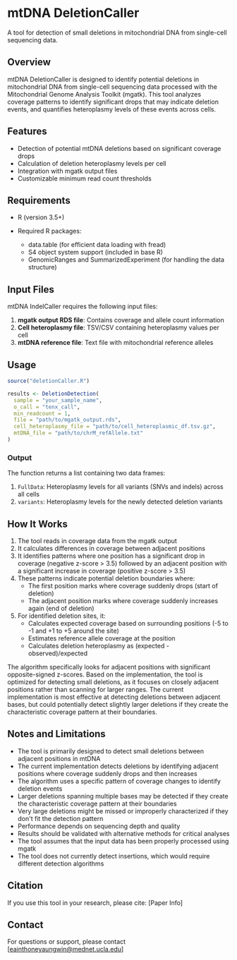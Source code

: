 # mtDNA DeletionCaller

A tool for detection of small deletions in mitochondrial DNA from single-cell sequencing data.

## Overview

mtDNA DeletionCaller is designed to identify potential deletions in mitochondrial DNA from single-cell sequencing data processed with the Mitochondrial Genome Analysis Toolkit (mgatk). This tool analyzes coverage patterns to identify significant drops that may indicate deletion events, and quantifies heteroplasmy levels of these events across cells.

## Features

- Detection of potential mtDNA deletions based on significant coverage drops
- Calculation of deletion heteroplasmy levels per cell
- Integration with mgatk output files
- Customizable minimum read count thresholds

## Requirements

- R (version 3.5+)
- Required R packages:
  
  - data.table (for efficient data loading with fread)
  - S4 object system support (included in base R)
  - GenomicRanges and SummarizedExperiment (for handling the data structure)

## Input Files

mtDNA IndelCaller requires the following input files:

1. **mgatk output RDS file**: Contains coverage and allele count information
2. **Cell heteroplasmy file**: TSV/CSV containing heteroplasmy values per cell
3. **mtDNA reference file**: Text file with mitochondrial reference alleles

## Usage

```R
source("deletionCaller.R")

results <- DeletionDetection(
  sample = "your_sample_name",
  o_call = "tenx_call",
  min_readcount = 1,
  file = "path/to/mgatk_output.rds",
  cell_heteroplasmy_file = "path/to/cell_heteroplasmic_df.tsv.gz",
  mtDNA_file = "path/to/chrM_refAllele.txt"
)
```

### Output

The function returns a list containing two data frames:

1. `FullData`: Heteroplasmy levels for all variants (SNVs and indels) across all cells
2. `variants`: Heteroplasmy levels for the newly detected deletion variants

## How It Works

1. The tool reads in coverage data from the mgatk output
2. It calculates differences in coverage between adjacent positions
3. It identifies patterns where one position has a significant drop in coverage (negative z-score > 3.5) followed by an adjacent position with a significant increase in coverage (positive z-score > 3.5)
4. These patterns indicate potential deletion boundaries where:
   - The first position marks where coverage suddenly drops (start of deletion)
   - The adjacent position marks where coverage suddenly increases again (end of deletion)
5. For identified deletion sites, it:
   - Calculates expected coverage based on surrounding positions (-5 to -1 and +1 to +5 around the site)
   - Estimates reference allele coverage at the position
   - Calculates deletion heteroplasmy as (expected - observed)/expected

The algorithm specifically looks for adjacent positions with significant opposite-signed z-scores. Based on the implementation, the tool is optimized for detecting small deletions, as it focuses on closely adjacent positions rather than scanning for larger ranges. The current implementation is most effective at detecting deletions between adjacent bases, but could potentially detect slightly larger deletions if they create the characteristic coverage pattern at their boundaries.

## Notes and Limitations

- The tool is primarily designed to detect small deletions between adjacent positions in mtDNA
- The current implementation detects deletions by identifying adjacent positions where coverage suddenly drops and then increases
- The algorithm uses a specific pattern of coverage changes to identify deletion events
- Larger deletions spanning multiple bases may be detected if they create the characteristic coverage pattern at their boundaries
- Very large deletions might be missed or improperly characterized if they don't fit the detection pattern
- Performance depends on sequencing depth and quality
- Results should be validated with alternative methods for critical analyses
- The tool assumes that the input data has been properly processed using mgatk
- The tool does not currently detect insertions, which would require different detection algorithms

## Citation

If you use this tool in your research, please cite:
[Paper Info]


## Contact

For questions or support, please contact [eainthoneyaungwin@mednet.ucla.edu]
